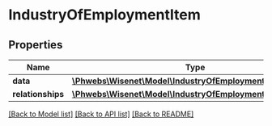 # IndustryOfEmploymentItem

## Properties
Name | Type | Description | Notes
------------ | ------------- | ------------- | -------------
**data** | [**\Phwebs\Wisenet\Model\IndustryOfEmployment**](IndustryOfEmployment.md) |  | [optional] 
**relationships** | [**\Phwebs\Wisenet\Model\IndustryOfEmploymentRelationships**](IndustryOfEmploymentRelationships.md) |  | [optional] 

[[Back to Model list]](../../README.md#documentation-for-models) [[Back to API list]](../../README.md#documentation-for-api-endpoints) [[Back to README]](../../README.md)

